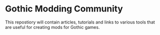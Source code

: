 # Gothic Modding Community
This repostiory will contain articles, tutorials and links to various tools that are useful for creating mods for Gothic games.
